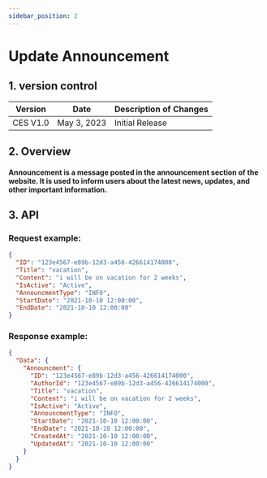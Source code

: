 ```yaml
---
sidebar_position: 2
---
```


# Update Announcement

## 1. version control

| Version  | Date        | Description of Changes |
| -------- | ----------- | ---------------------- |
| CES V1.0 | May 3, 2023 | Initial Release        |

## 2. Overview

#### Announcement is a message posted in the announcement section of the website. It is used to inform users about the latest news, updates, and other important information.

## 3. API

### Request example:

```json
{
  "ID": "123e4567-e89b-12d3-a456-426614174000",
  "Title": "vacation",
  "Content": "i will be on vacation for 2 weeks",
  "IsActive": "Active",
  "AnnouncmentType": "INFO",
  "StartDate": "2021-10-10 12:00:00",
  "EndDate": "2021-10-10 12:00:00"
}
```

### Response example:

```json
{
  "Data": {
    "Announcment": {
      "ID": "123e4567-e89b-12d3-a456-426614174000",
      "AuthorId": "123e4567-e89b-12d3-a456-426614174000",
      "Title": "vacation",
      "Content": "i will be on vacation for 2 weeks",
      "IsActive": "Active",
      "AnnouncmentType": "INFO",
      "StartDate": "2021-10-10 12:00:00",
      "EndDate": "2021-10-10 12:00:00",
      "CreatedAt": "2021-10-10 12:00:00",
      "UpdatedAt": "2021-10-10 12:00:00"
    }
  }
}
```
